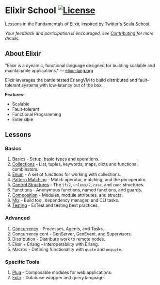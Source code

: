 # Elixir School [![License](http://img.shields.io/badge/license-MIT-brightgreen.svg)](http://opensource.org/licenses/MIT)

Lessons in the Fundamentals of Elixir, inspired by Twitter's [Scala School](http://twitter.github.io/scala_school/).

_Your feedback and participation is encouraged, see [Contributing](CONTRIBUTIING.md) for more details._

## About Elixir

"Elixir is a dynamic, functional language designed for building scalable and maintainable applications." — [elixir-lang.org](http://elixir-lang.org/)

Elixir leverages the battle tested ErlangVM to build distributed and fault-tolerant systems with low-latency out of the box.

__Features__:

+ Scalable
+ Fault-tolerant
+ Functional Programming
+ Extensible

## Lessons

### Basics
1. [Basics](/lessons/basics/basics.md) - Setup, basic types and operations.
1. [Collections](/lessons/basics/collections.md) - List, tuples, keywords, maps, dicts and functional combinators.
1. [Enum](/lessons/basics/enum.md) - A set of functions for working with collections.
1. [Pattern Matching](/lessons/basics/pattern-matching.md) - Match operator, matching, and the pin operator.
1. [Control Structures](/lessons/basics/control-structures.md) - The `if/2`, `unless/2`, `case`, and `cond` structures.
1. [Functions](/lessons/basics/functions.md) - Anonymous functions, named functions, and guards.
1. [Composition](/lessons/basics/composition.md) - Modules, module attributes, and structs.
1. [Mix](/lessons/basics/mix.md) - Build tool, dependency manager, and CLI tasks. 
1. [Testing](/lessons/basics/testing.md) - ExTest and testing best practices.

### Advanced
1. [Concurrency](/lessons/advanced/concurrency.md) - Processes, Agents, and Tasks.
1. Concurrency cont - GenServer, GenEvent, and Supervisors.
1. Distribution - Distribute work to remote nodes.
1. Elixir + Erlang - Interoperability with Erlang.
1. Macros - Defining functionality with `quote` and `unquote`.

### Specific Tools
1. [Plug](/lessons/specifics/plug.md) - Composable modules for web applications.
1. [Ecto](/lessons/specifics/ecto.md) - Database wrapper and query language.